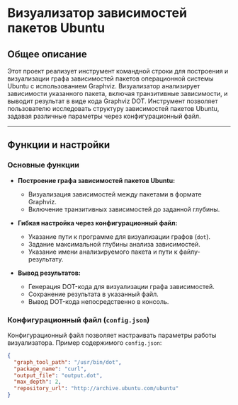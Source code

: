 # Визуализатор зависимостей пакетов Ubuntu

## Общее описание

Этот проект реализует инструмент командной строки для построения и визуализации графа зависимостей пакетов операционной системы Ubuntu с использованием Graphviz. Визуализатор анализирует зависимости указанного пакета, включая транзитивные зависимости, и выводит результат в виде кода Graphviz DOT. Инструмент позволяет пользователю исследовать структуру зависимостей пакетов Ubuntu, задавая различные параметры через конфигурационный файл.

---

## Функции и настройки

### Основные функции

- **Построение графа зависимостей пакетов Ubuntu:**
  - Визуализация зависимостей между пакетами в формате Graphviz.
  - Включение транзитивных зависимостей до заданной глубины.

- **Гибкая настройка через конфигурационный файл:**
  - Указание пути к программе для визуализации графов (`dot`).
  - Задание максимальной глубины анализа зависимостей.
  - Указание имени анализируемого пакета и пути к файлу-результату.

- **Вывод результатов:**
  - Генерация DOT-кода для визуализации графа зависимостей.
  - Сохранение результата в указанный файл.
  - Вывод DOT-кода непосредственно в консоль.

### Конфигурационный файл (`config.json`)

Конфигурационный файл позволяет настраивать параметры работы визуализатора. Пример содержимого `config.json`:

```json
{
  "graph_tool_path": "/usr/bin/dot",
  "package_name": "curl",
  "output_file": "output.dot",
  "max_depth": 2,
  "repository_url": "http://archive.ubuntu.com/ubuntu"
}
